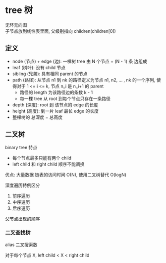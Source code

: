 # tree 树

无环无向图  
子节点放到线性表里面, 父级别指向 children(children[0])

## 定义

- node (节点) + edge (边): 一棵树 tree 由 N 个节点 + (N - 1) 条 边组成
- leaf (树叶): 没有 child 节点
- sibling (兄弟): 具有相同 parent 的节点
- path (路径): 从节点 n1 到 nk 的路径定义为节点 n1, n2, ... , nk 的一个序列, 使得对于 1 <= i <= k, 节点 n_i 是 n_i+1 的 parent
  - 路径的 length 为该路径边的条数 k - 1
  - 每一棵 tree 从 root 到每个节点只存在一条路径
- depth (深度): root 到 该节点的 edge 的长度
- height (高度): 到一片 leaf 最长 edge 的长度
- 整棵树的 总深度 = 总高度


## 二叉树

binary tree
特点

- 每个节点最多只能有两个 child
- left child 和 right child 顺序不能调换

优点: 大量数据 链表的访问时间 O(N), 使用二叉树替代 O(logN)

深度遍历特例区分

1. 前序遍历
2. 中序遍历
3. 后序遍历

父节点出现的顺序

### 二叉查找树

alias 二叉搜索数

对于每个节点 X, left child < X < right child
